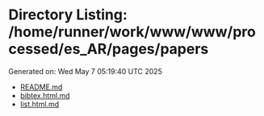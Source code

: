 # Directory Listing: /home/runner/work/www/www/processed/es_AR/pages/papers
Generated on: Wed May  7 05:19:40 UTC 2025

- [README.md](README.md)
- [bibtex.html.md](bibtex.html.md)
- [list.html.md](list.html.md)
